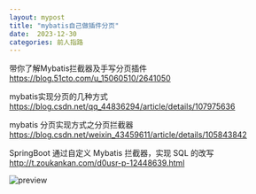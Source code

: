 ```yaml
---
layout: mypost
title: "mybatis自己做插件分页"
date:  2023-12-30
categories: 前人指路
---
```



带你了解Mybatis拦截器及手写分页插件 https://blog.51cto.com/u_15060510/2641050



mybatis实现分页的几种方式  https://blog.csdn.net/qq_44836294/article/details/107975636



mybatis 分页实现方式之分页拦截器 https://blog.csdn.net/weixin_43459611/article/details/105843842



SpringBoot 通过自定义 Mybatis 拦截器，实现 SQL 的改写 http://t.zoukankan.com/d0usr-p-12448639.html





![preview](https://pic4.zhimg.com/v2-927ff08e7d48876e992d0f032bae5af7_r.jpg)